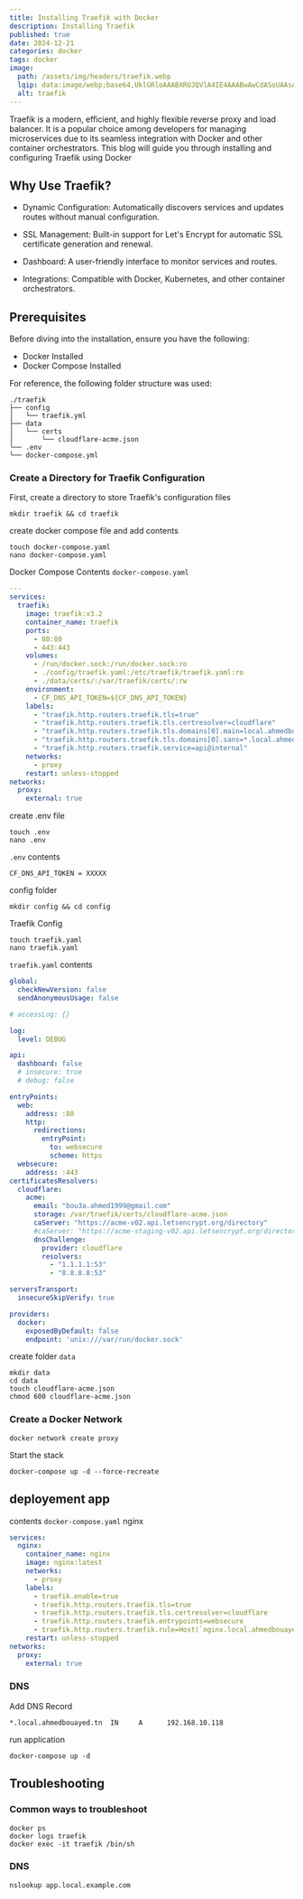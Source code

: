 ```yaml
---
title: Installing Traefik with Docker
description: Installing Traefik
published: true
date: 2024-12-21
categories: docker
tags: docker 
image:
  path: /assets/img/headers/traefik.webp
  lqip: data:image/webp;base64,UklGRloAAABXRUJQVlA4IE4AAABwAwCdASoUAAsAPpE6mUeloyKhMAgAsBIJZwDLLCHgCPlmBgAA/vulKRX/TPfH/dPrwMdS196NLoOL8kkMveNBLdiPrkI+vmomzt4AAAA=
  alt: traefik
---
```


Traefik is a modern, efficient, and highly flexible reverse proxy and load balancer. It is a popular choice among developers for managing microservices due to its seamless integration with Docker and other container orchestrators. This blog will guide you through installing and configuring Traefik using Docker

## Why Use Traefik?
- Dynamic Configuration: Automatically discovers services and updates routes without manual configuration.

- SSL Management: Built-in support for Let's Encrypt for automatic SSL certificate generation and renewal.

- Dashboard: A user-friendly interface to monitor services and routes.

- Integrations: Compatible with Docker, Kubernetes, and other container orchestrators.

## Prerequisites

Before diving into the installation, ensure you have the following:
- Docker Installed
- Docker Compose Installed


For reference, the following folder structure was used:

```shell
./traefik
├── config
│   └── traefik.yml
├── data
│   └── certs
│       └── cloudflare-acme.json
└── .env
└── docker-compose.yml
```

### Create a Directory for Traefik Configuration
First, create a directory to store Traefik's configuration files
```shell
mkdir traefik && cd traefik
```
create docker compose file and add contents

```shell
touch docker-compose.yaml
nano docker-compose.yaml
```
Docker Compose Contents `docker-compose.yaml`

```yaml
---
services:
  traefik:
    image: traefik:v3.2
    container_name: traefik
    ports:
      - 80:80
      - 443:443
    volumes:
      - /run/docker.sock:/run/docker.sock:ro
      - ./config/traefik.yaml:/etc/traefik/traefik.yaml:ro
      - ./data/certs/:/var/traefik/certs/:rw
    environment:
      - CF_DNS_API_TOKEN=${CF_DNS_API_TOKEN}
    labels:
      - "traefik.http.routers.traefik.tls=true"
      - "traefik.http.routers.traefik.tls.certresolver=cloudflare"
      - "traefik.http.routers.traefik.tls.domains[0].main=local.ahmedbouayed.tn"
      - "traefik.http.routers.traefik.tls.domains[0].sans=*.local.ahmedbouayed.tn"
      - "traefik.http.routers.traefik.service=api@internal"
    networks:
      - proxy
    restart: unless-stopped
networks:
  proxy:
    external: true
```
create .env file 
```shell
touch .env
nano .env
```

`.env` contents

```text
CF_DNS_API_TOKEN = XXXXX
```


config folder

```shell
mkdir config && cd config
```
Traefik Config

```shell
touch traefik.yaml
nano traefik.yaml
```

`traefik.yaml` contents

```yaml
global:
  checkNewVersion: false
  sendAnonymousUsage: false

# accessLog: {}

log:
  level: DEBUG

api:
  dashboard: false
  # insecure: true
  # debug: false

entryPoints:
  web:
    address: :80
    http:
      redirections:
        entryPoint:
          to: websecure
          scheme: https
  websecure:
    address: :443
certificatesResolvers:
  cloudflare:
    acme:
      email: "bou3a.ahmed1999@gmail.com"
      storage: /var/traefik/certs/cloudflare-acme.json
      caServer: "https://acme-v02.api.letsencrypt.org/directory"
      #caServer: "https://acme-staging-v02.api.letsencrypt.org/directory"
      dnsChallenge:
        provider: cloudflare
        resolvers:
          - "1.1.1.1:53"
          - "8.8.8.8:53"

serversTransport:
  insecureSkipVerify: true

providers:
  docker:
    exposedByDefault: false
    endpoint: 'unix:///var/run/docker.sock'
```
create folder `data`
```shell
mkdir data
cd data
touch cloudflare-acme.json
chmod 600 cloudflare-acme.json
```

### Create a Docker Network

```shell
docker network create proxy
```
Start the stack
```shell
docker-compose up -d --force-recreate
```

## deployement app

contents `docker-compose.yaml` nginx

```yaml
services:
  nginx:
    container_name: nginx
    image: nginx:latest
    networks:
      - proxy
    labels:
      - traefik.enable=true
      - traefik.http.routers.traefik.tls=true
      - traefik.http.routers.traefik.tls.certresolver=cloudflare
      - traefik.http.routers.traefik.entrypoints=websecure
      - traefik.http.routers.traefik.rule=Host(`nginx.local.ahmedbouayed.tn`)
    restart: unless-stopped
networks:
  proxy:
    external: true
```
### DNS
Add DNS Record
```text
*.local.ahmedbouayed.tn  IN     A      192.168.10.118
```

run application
```shell
docker-compose up -d
```

## Troubleshooting
### Common ways to troubleshoot

```shell
docker ps
docker logs traefik
docker exec -it traefik /bin/sh
```

### DNS
```shell
nslookup app.local.example.com
```